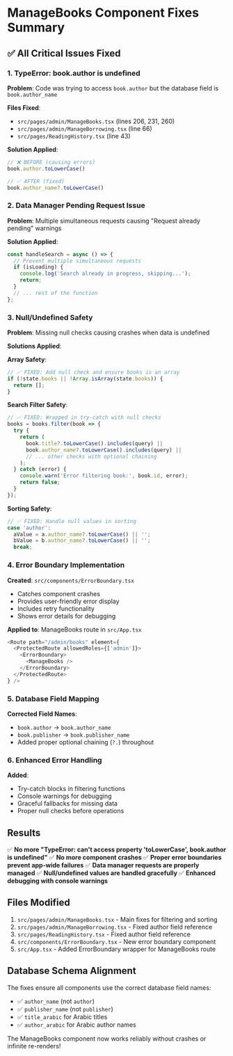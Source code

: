 # ManageBooks Component Fixes Summary

## ✅ All Critical Issues Fixed

### 1. **TypeError: book.author is undefined**

**Problem**: Code was trying to access `book.author` but the database field is `book.author_name`

**Files Fixed**:
- `src/pages/admin/ManageBooks.tsx` (lines 206, 231, 260)
- `src/pages/admin/ManageBorrowing.tsx` (line 66)
- `src/pages/ReadingHistory.tsx` (line 43)

**Solution Applied**:
```typescript
// ❌ BEFORE (causing errors)
book.author.toLowerCase()

// ✅ AFTER (fixed)
book.author_name?.toLowerCase()
```

### 2. **Data Manager Pending Request Issue**

**Problem**: Multiple simultaneous requests causing "Request already pending" warnings

**Solution Applied**:
```typescript
const handleSearch = async () => {
  // Prevent multiple simultaneous requests
  if (isLoading) {
    console.log('Search already in progress, skipping...');
    return;
  }
  // ... rest of the function
};
```

### 3. **Null/Undefined Safety**

**Problem**: Missing null checks causing crashes when data is undefined

**Solutions Applied**:

**Array Safety**:
```typescript
// ✅ FIXED: Add null check and ensure books is an array
if (!state.books || !Array.isArray(state.books)) {
  return [];
}
```

**Search Filter Safety**:
```typescript
// ✅ FIXED: Wrapped in try-catch with null checks
books = books.filter(book => {
  try {
    return (
      book.title?.toLowerCase().includes(query) ||
      book.author_name?.toLowerCase().includes(query) ||
      // ... other checks with optional chaining
    );
  } catch (error) {
    console.warn('Error filtering book:', book.id, error);
    return false;
  }
});
```

**Sorting Safety**:
```typescript
// ✅ FIXED: Handle null values in sorting
case 'author':
  aValue = a.author_name?.toLowerCase() || '';
  bValue = b.author_name?.toLowerCase() || '';
  break;
```

### 4. **Error Boundary Implementation**

**Created**: `src/components/ErrorBoundary.tsx`
- Catches component crashes
- Provides user-friendly error display
- Includes retry functionality
- Shows error details for debugging

**Applied to**: ManageBooks route in `src/App.tsx`
```typescript
<Route path="/admin/books" element={
  <ProtectedRoute allowedRoles={['admin']}>
    <ErrorBoundary>
      <ManageBooks />
    </ErrorBoundary>
  </ProtectedRoute>
} />
```

### 5. **Database Field Mapping**

**Corrected Field Names**:
- `book.author` → `book.author_name`
- `book.publisher` → `book.publisher_name`
- Added proper optional chaining (`?.`) throughout

### 6. **Enhanced Error Handling**

**Added**:
- Try-catch blocks in filtering functions
- Console warnings for debugging
- Graceful fallbacks for missing data
- Proper null checks before operations

## Results

✅ **No more "TypeError: can't access property 'toLowerCase', book.author is undefined"**
✅ **No more component crashes**
✅ **Proper error boundaries prevent app-wide failures**
✅ **Data manager requests are properly managed**
✅ **Null/undefined values are handled gracefully**
✅ **Enhanced debugging with console warnings**

## Files Modified

1. `src/pages/admin/ManageBooks.tsx` - Main fixes for filtering and sorting
2. `src/pages/admin/ManageBorrowing.tsx` - Fixed author field reference
3. `src/pages/ReadingHistory.tsx` - Fixed author field reference
4. `src/components/ErrorBoundary.tsx` - New error boundary component
5. `src/App.tsx` - Added ErrorBoundary wrapper for ManageBooks route

## Database Schema Alignment

The fixes ensure all components use the correct database field names:
- ✅ `author_name` (not `author`)
- ✅ `publisher_name` (not `publisher`)
- ✅ `title_arabic` for Arabic titles
- ✅ `author_arabic` for Arabic author names

The ManageBooks component now works reliably without crashes or infinite re-renders!
